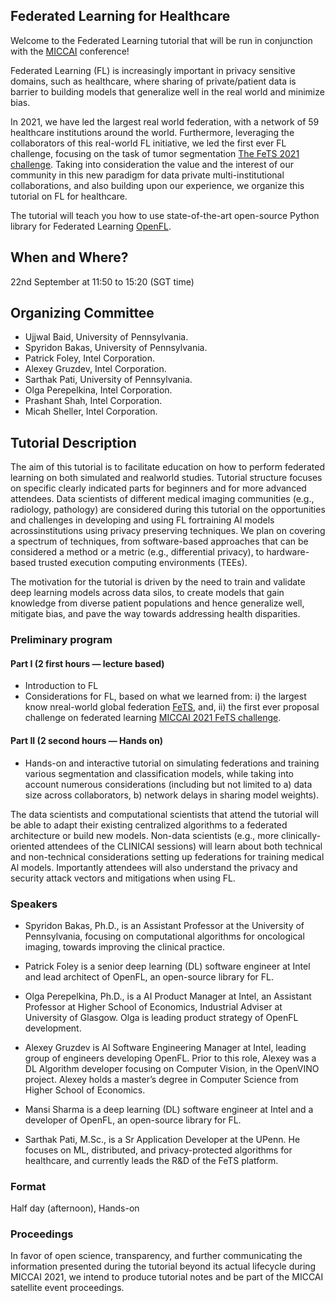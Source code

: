 ## Federated Learning for Healthcare

Welcome to the Federated Learning tutorial that will be run in conjunction with the [MICCAI](https://conferences.miccai.org/2022/en/) conference!

Federated Learning (FL) is increasingly important in privacy sensitive domains, such as healthcare, where sharing of private/patient data is barrier to building models that generalize well in the real world and minimize bias.  

In 2021, we have led the largest real world federation, with a network of 59 healthcare institutions around the world. Furthermore, leveraging the collaborators of this real-world FL initiative, we led the first ever FL challenge, focusing on the task of tumor segmentation [The FeTS 2021 challenge](https://miccai2021.fets.ai/). Taking into consideration the value and the interest of our community in this new paradigm for data private multi-institutional collaborations, and also building upon our experience, we organize this tutorial on FL for healthcare.

The tutorial will teach you how to use state-of-the-art open-source Python library for Federated Learning [OpenFL](https://github.com/intel/openfl).

## When and Where?

22nd September at 11:50 to 15:20 (SGT time)

## Organizing Committee 

- Ujjwal Baid, University of Pennsylvania.
- Spyridon Bakas, University of Pennsylvania.
- Patrick Foley, Intel Corporation.
- Alexey Gruzdev, Intel Corporation.
- Sarthak Pati, University of Pennsylvania.
- Olga Perepelkina, Intel Corporation.
- Prashant Shah, Intel Corporation.
- Micah Sheller, Intel Corporation.

## Tutorial Description

The aim of this tutorial is to facilitate education on how to perform federated learning on both simulated and realworld studies. Tutorial structure focuses on specific clearly indicated parts for beginners and for more advanced attendees. Data scientists of different medical imaging communities (e.g., radiology, pathology) are considered during this tutorial on the opportunities and challenges in developing and using FL fortraining Al models acrossinstitutions using privacy preserving techniques. We plan on covering a spectrum of techniques, from software-based approaches that can be considered a method or a metric (e.g., differential privacy), to hardware-based trusted execution computing environments (TEEs).

The motivation for the tutorial is driven by the need to train and validate deep learning models across data silos, to create models that gain knowledge from diverse patient populations and hence generalize well, mitigate bias, and pave the way towards addressing health disparities.

### Preliminary program

#### Part I (2 first hours — lecture based)
- Introduction to FL
- Considerations for FL, based on what we learned from: i) the largest know nreal-world global federation [FeTS](https://www.fets.ai/), and, ii) the first ever proposal challenge on federated learning [MICCAI 2021 FeTS challenge](https://miccai2021.fets.ai/).

#### Part II (2 second hours — Hands on)
- Hands-on and interactive tutorial on simulating federations and training various segmentation and classification models, while taking into account numerous considerations (including but not limited to a) data size across collaborators, b) network delays in sharing model weights).

The data scientists and computational scientists that attend the tutorial will be able to adapt their existing centralized algorithms to a federated architecture or build new models. Non-data scientists (e.g., more clinically-oriented attendees of the CLINICAI sessions) will learn about both technical and non-technical considerations setting up federations for training medical Al models. Importantly attendees will also understand the privacy and security attack vectors and mitigations when using FL.

### Speakers

- Spyridon Bakas, Ph.D., is an Assistant Professor at the University of Pennsylvania, focusing on computational algorithms for oncological imaging, towards improving the clinical practice.

- Patrick Foley is a senior deep learning (DL) software engineer at Intel and lead architect of OpenFL, an open-source library for FL.

- Olga Perepelkina, Ph.D., is a AI Product Manager at Intel, an Assistant Professor at Higher School of Economics, Industrial Adviser at University of Glasgow. Olga is leading product strategy of OpenFL development.

- Alexey Gruzdev is Al Software Engineering Manager at Intel, leading group of engineers developing OpenFL. Prior to this role, Alexey was a DL Algorithm developer focusing on Computer Vision, in the OpenVINO project. Alexey holds a master’s degree in Computer Science from Higher School of Economics.

- Mansi Sharma is a deep learning (DL) software engineer at Intel and a developer of OpenFL, an open-source library for FL.

- Sarthak Pati, M.Sc., is a Sr Application Developer at the UPenn. He focuses on ML, distributed, and privacy-protected algorithms for healthcare, and currently leads the R&D of the FeTS platform.

### Format

Half day (afternoon), Hands-on

### Proceedings

In favor of open science, transparency, and further communicating the information presented during the tutorial beyond its actual lifecycle during MICCAI 2021, we intend to produce tutorial notes and be part of the MICCAI satellite event proceedings.

